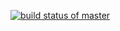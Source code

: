 [![build status of master](https://travis-ci.org/Eamon18/GitHubAPI567.svg?branch=master)](https://travis-ci.org/Eamon18/GitHubAPI567)
